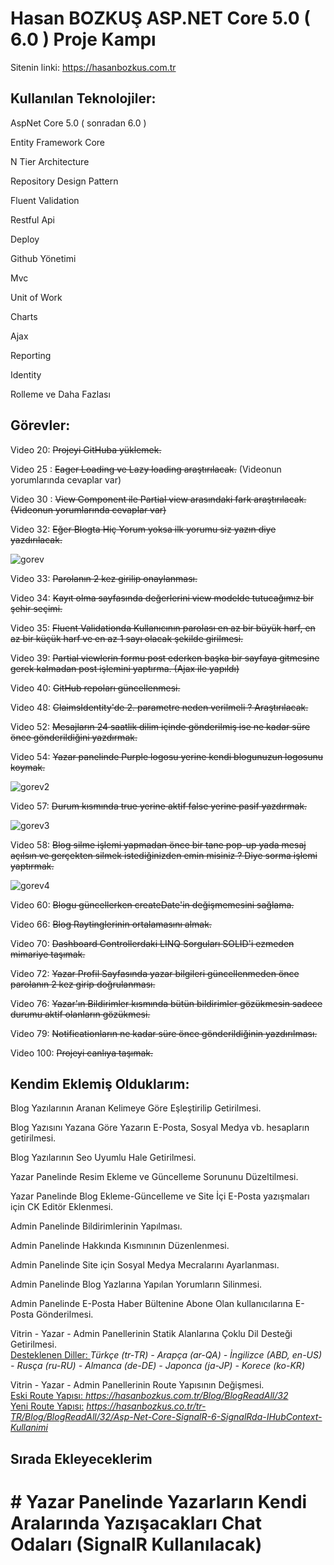 # Hasan BOZKUŞ ASP.NET Core 5.0 ( 6.0 ) Proje Kampı

Sitenin linki: https://hasanbozkus.com.tr

<h2>Kullanılan Teknolojiler:</h2>

AspNet Core 5.0 ( sonradan 6.0 )

Entity Framework Core

N Tier Architecture

Repository Design Pattern

Fluent Validation

Restful Api

Deploy

Github Yönetimi

Mvc

Unit of Work

Charts

Ajax

Reporting

Identity

Rolleme ve Daha Fazlası

<h2>Görevler: </h2>

Video 20: <del>Projeyi GitHuba yüklemek.</del>

Video 25 : <del>Eager Loading ve Lazy loading araştırılacak.</del>
(Videonun yorumlarında cevaplar var)

Video 30 : <del>View Component ile Partial view arasındaki fark araştırılacak.(Videonun yorumlarında cevaplar var)</del>

Video 32: <del> Eğer Blogta Hiç Yorum yoksa ilk yorumu siz yazın diye yazdırılacak.</del> 

![gorev](https://github.com/hasan-bozkus/resimler-hasanbozkus-sitesi/blob/main/Ekran%20g%C3%B6r%C3%BCnt%C3%BCs%C3%BC%202024-02-03%20194139.png)

Video 33: <del>Parolanın 2 kez girilip onaylanması.</del> 

Video 34: <del>Kayıt olma sayfasında değerlerini view modelde tutucağımız bir şehir seçimi.</del> 

Video 35: <del>Fluent Validationda Kullanıcının parolası en az bir büyük harf, en az bir küçük harf ve en az 1 sayı olacak şekilde girilmesi.</del> 

Video 39: <del>Partial viewlerin formu post ederken başka bir sayfaya gitmesine gerek kalmadan post işlemini yaptırma. (Ajax ile yapıldı)</del>

Video 40: <del> GitHub repoları güncellenmesi.</del>

Video 48: <del>ClaimsIdentity'de 2. parametre neden verilmeli ? Araştırılacak.</del>

Video 52: <del>Mesajların 24 saatlik dilim içinde gönderilmiş ise ne kadar süre önce gönderildiğini yazdırmak.</del>

Video 54: <del>Yazar panelinde Purple logosu yerine kendi blogunuzun logosunu koymak.</del>

![gorev2](https://github.com/hasan-bozkus/resimler-hasanbozkus-sitesi/blob/main/dashboard-hasanbozkus.png)

Video 57: <del>Durum kısmında true yerine aktif false yerine pasif yazdırmak.</del>

![gorev3](https://github.com/hasan-bozkus/resimler-hasanbozkus-sitesi/blob/main/yazar%C4%B1n%20bloglar%C4%B1-hasanbozkus.png)

Video 58: <del>Blog silme işlemi yapmadan önce bir tane pop-up yada mesaj açılsın ve gerçekten silmek istediğinizden emin misiniz ? Diye sorma işlemi yaptırmak.</del>

![gorev4](https://github.com/hasan-bozkus/resimler-hasanbozkus-sitesi/blob/main/Ekran%20g%C3%B6r%C3%BCnt%C3%BCs%C3%BC%202024-02-03%20195513.png)

Video 60: <del>Blogu güncellerken createDate'in değişmemesini sağlama.</del>

Video 66: <del>Blog Raytinglerinin ortalamasını almak.</del>

Video 70: <del>Dashboard Controllerdaki LINQ Sorguları SOLID'i ezmeden mimariye taşımak.</del>

Video 72: <del>Yazar Profil Sayfasında yazar bilgileri güncellenmeden önce parolanın 2 kez girip doğrulanması.</del>

Video 76: <del>Yazar'ın Bildirimler kısmında bütün bildirimler gözükmesin sadece durumu aktif olanların gözükmesi.</del>
 
Video 79: <del>Notificationların ne kadar süre önce gönderildiğinin yazdırılması.</del>
 
Video 100: <del>Projeyi canlıya taşımak.</del> 

<h2>Kendim Eklemiş Olduklarım:</h2>

Blog Yazılarının Aranan Kelimeye Göre Eşleştirilip Getirilmesi.

Blog Yazısını Yazana Göre Yazarın E-Posta, Sosyal Medya vb. hesapların getirilmesi.

Blog Yazılarının Seo Uyumlu Hale Getirilmesi.

Yazar Panelinde Resim Ekleme ve Güncelleme Sorununu Düzeltilmesi.

Yazar Panelinde Blog Ekleme-Güncelleme ve Site İçi E-Posta yazışmaları için CK Editör Eklenmesi.

Admin Panelinde Bildirimlerinin Yapılması.

Admin Panelinde Hakkında Kısmınının Düzenlenmesi.

Admin Panelinde Site için Sosyal Medya Mecralarını Ayarlanması.

Admin Panelinde Blog Yazlarına Yapılan Yorumların Silinmesi.

Admin Panelinde E-Posta Haber Bültenine Abone Olan kullanıcılarına E-Posta Gönderilmesi.

Vitrin - Yazar - Admin Panellerinin Statik Alanlarına Çoklu Dil Desteği Getirilmesi.
<br />
<u>Desteklenen Diller: </u><i>Türkçe (tr-TR) - Arapça (ar-QA) - İngilizce (ABD, en-US) - Rusça (ru-RU) - Almanca (de-DE) - Japonca (ja-JP) - Korece (ko-KR)</i>

Vitrin - Yazar - Admin Panellerinin Route Yapısının Değişmesi.
<br />
<u>Eski Route Yapısı: </u><i> https://hasanbozkus.com.tr/Blog/BlogReadAll/32 </i>
<br />
<u>Yeni Route Yapısı:</u> <i> https://hasanbozkus.co.tr/tr-TR/Blog/BlogReadAll/32/Asp-Net-Core-SignalR-6-SignalRda-IHubContext-Kullanimi</i>

<h2>Sırada Ekleyeceklerim</h2>

# # Yazar Panelinde Yazarların Kendi Aralarında Yazışacakları Chat Odaları (SignalR Kullanılacak)




